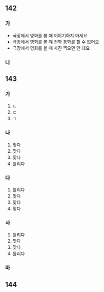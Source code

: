 ## 142
### 가
* 극장에서 영화를 볼 때 이야기하지 마세요
* 극장에서 영화를 볼 떄 전화 통화를 할 수 없어요
* 극장에서 영화를 볼 때 사진 찍으면 안 돼요
### 나
## 143
### 가
1. ㄴ
2. ㄷ
3. ㄱ
### 나
1. 맞다
2. 맞다
3. 맞다
4. 틀리다
### 다
1. 틀리다
2. 맞다
3. 맞다
4. 맞다
### 사
1. 틀리다
2. 맞다
3. 맞다
4. 틀리다
### 마
## 144
